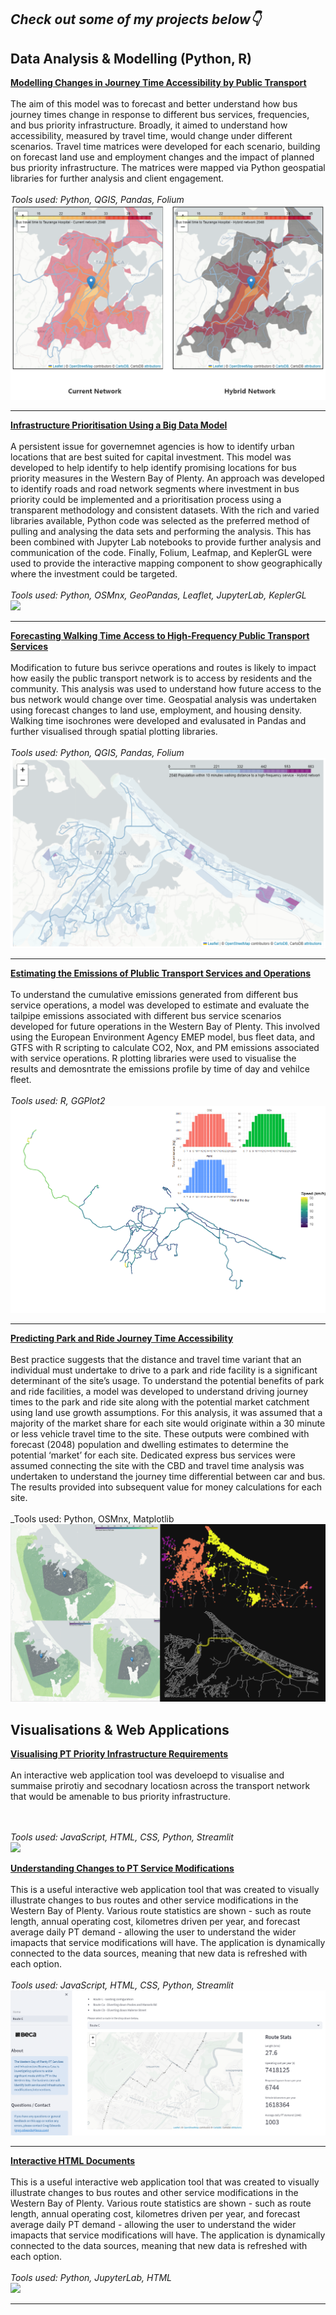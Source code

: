 ## _Check out some of my projects below👇_

## Data Analysis & Modelling (Python, R)

**[Modelling Changes in Journey Time Accessibility by Public Transport](/sample_page)**
<br><br>
The aim of this model was to forecast and better understand how bus journey times change in response to different bus services, frequencies, and bus priority infrastructure. Broadly, it aimed to understand how accessibility, measured by travel time, would change under different scenarios. Travel time matrices were developed for each scenario, building on forecast land use and employment changes and the impact of planned bus priority infrastructure. The matrices were mapped via Python geospatial libraries for further analysis and client engagement.
<br><br>
_Tools used: Python, QGIS, Pandas, Folium_
<br>
<img src="images/accessibility.PNG?raw=true"/>

---

**[Infrastructure Prioritisation Using a Big Data Model](/pdf/sample_presentation.pdf)**
<br><br>
A persistent issue for governemnet agencies is how to identify urban locations that are best suited for capital investment. This model was developed to help identify to help identify promising locations for bus priority measures in the Western Bay of Plenty. An approach was developed to identify roads and road network segments where investment in bus priority could be implemented and a prioritisation process using a transparent methodology and consistent datasets. With the rich and varied libraries available, Python code was selected as the preferred method of pulling and analysing the data sets and performing the analysis. This has been combined with Jupyter Lab notebooks to provide further analysis and communication of the code. Finally, Folium, Leafmap, and KeplerGL were used to provide the interactive mapping component to show geographically where the investment could be targeted.
<br><br>
_Tools used: Python, OSMnx, GeoPandas, Leaflet, JupyterLab, KeplerGL_
<br>
<img src="images/infrastructure.gif?raw=true"/>

---

**[Forecasting Walking Time Access to High-Frequency Public Transport Services](/pdf/sample_presentation.pdf)**
<br><br>
Modification to future bus serivce operations and routes is likely to impact how easily the public transport network is to access by residents and the community. This analysis was used to understand how future access to the bus network would change over time. Geospatial analysis was undertaken using forecast changes to land use, employment, and housing density. Walking time isochrones were developed and evalusated in Pandas and further visualised through spatial plotting libraries.
<br><br>
_Tools used: Python, QGIS, Pandas, Folium_
<br>
<img src="images/walking_time.PNG?raw=true"/>

---

**[Estimating the Emissions of Plublic Transport Services and Operations](http://example.com/)**
<br><br>
To understand the cumulative emissions generated from different bus service operations, a model was developed to estimate and evaluate the tailpipe emissions associated with different bus service scenarios developed for future operations in the Western Bay of Plenty. This involved using the European Environment Agency EMEP model, bus fleet data, and GTFS with R scripting to calculate CO2, Nox, and PM emissions associated with service operations. R plotting libraries were used to visualise the results and demosntrate the emissions profile by time of day and vehilce fleet.
<br><br>
_Tools used: R, GGPlot2_
<br>
<img src="images/Rplot_combined.png?raw=true"/>

---

**[Predicting Park and Ride Journey Time Accessibility](http://example.com/)**
<br><br>
Best practice suggests that the distance and travel time variant that an individual must undertake to drive to a park and ride facility is a significant determinant of the site’s usage. To understand the potential benefits of park and ride facilities, a model was developed to understand driving journey times to the park and ride site along with the potential market catchment using land use growth assumptions. For this analysis, it was assumed that a majority of the market share for each site would originate within a 30 minute or less vehicle travel time to the site. These outputs were combined with forecast (2048) population and dwelling estimates to determine the potential ‘market’ for each site. Dedicated express bus services were assumed connecting the site with the CBD and travel time analysis was undertaken to understand the journey time differential between car and bus. The results provided into subsequent value for money calculations for each site.
<br><br>
\_Tools used: Python, OSMnx, Matplotlib
<br>
<img src="images/parkandride.PNG?raw=true"/>

## Visualisations & Web Applications

**[Visualising PT Priority Infrastructure Requirements](http://example.com/)**
<br><br>
An interactive web application tool was develoepd to visualise and summaise prirotiy and secodnary locatiosn across the transport network that would be amenable to bus priority infrastructure.

<br><br>
_Tools used: JavaScript, HTML, CSS, Python, Streamlit_
<br>
<img src="images/streamlit.gif?raw=true"/>

**[Understanding Changes to PT Service Modifications](http://example.com/)**
<br><br>
This is a useful interactive web application tool that was created to visually illustrate changes to bus routes and other service modifications in the Western Bay of Plenty. Various route statistics are shown - such as route length, annual operating cost, kilometres driven per year, and forecast average daily PT demand - allowing the user to understand the wider imapacts that service modifications will have. The application is dynamically connected to the data sources, meaning that new data is refreshed with each option.
<br><br>
_Tools used: JavaScript, HTML, CSS, Python, Streamlit_
<br>
<img src="images/bus_modifications.PNG?raw=true"/>

---

**[Interactive HTML Documents](http://example.com/)**
<br><br>
This is a useful interactive web application tool that was created to visually illustrate changes to bus routes and other service modifications in the Western Bay of Plenty. Various route statistics are shown - such as route length, annual operating cost, kilometres driven per year, and forecast average daily PT demand - allowing the user to understand the wider imapacts that service modifications will have. The application is dynamically connected to the data sources, meaning that new data is refreshed with each option.
<br><br>
_Tools used: Python, JupyterLab, HTML_
<br>
<img src="images/accessibility.gif?raw=true"/>

---
